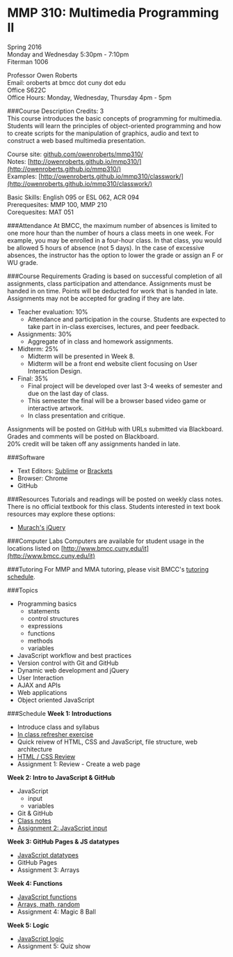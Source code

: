 # MMP 310: Multimedia Programming II

Spring 2016  
Monday and Wednesday 5:30pm - 7:10pm  
Fiterman 1006

Professor Owen Roberts  
Email: oroberts at bmcc dot cuny dot edu  
Office S622C  
Office Hours: Monday, Wednesday, Thursday 4pm - 5pm  

###Course Description
Credits: 3  
This course introduces the basic concepts of programming for multimedia. Students will learn the principles of object-oriented programming and how to create scripts for the manipulation of graphics, audio and text to construct a web based multimedia presentation.

Course site: [github.com/owenroberts/mmp310/](https://github.com/owenroberts/mmp310/)  
Notes: [http://owenroberts.github.io/mmp310/](http://owenroberts.github.io/mmp310/)  
Examples: [http://owenroberts.github.io/mmp310/classwork/](http://owenroberts.github.io/mmp310/classwork/)  

Basic Skills: English 095 or ESL 062, ACR 094  
Prerequesites: MMP 100, MMP 210  
Corequesites: MAT 051

###Attendance
At BMCC, the maximum number of absences is limited to one more hour than the number of hours a class meets in one week. For example, you may be enrolled in a four-hour class. In that class, you would be allowed 5 hours of absence (not 5 days). In the case of excessive absences, the instructor has the option to lower the grade or assign an F or WU grade.

###Course Requirements
Grading is based on successful completion of all assignments, class participation and attendance. Assignments must be handed in on time. Points will be deducted for work that is handed in late. Assignments may not be accepted for grading if they are late.

- Teacher evaluation: 10%
	- Attendance and participation in the course. Students are expected to take part in in-class exercises, lectures, and peer feedback.
- Assignments: 30%
	- Aggregate of in class and homework assignments.
- Midterm: 25%
	- Midterm will be presented in Week 8.
	- Midterm will be a front end website client focusing on User Interaction Design.
- Final: 35%
	- Final project will be developed over last 3-4 weeks of semester and due on the last day of class.
	- This semester the final will be a browser based video game or interactive artwork.
	- In class presentation and critique.

Assignments will be posted on GitHub with URLs submitted via Blackboard.  Grades and comments will be posted on Blackboard.  
20% credit will be taken off any assignments handed in late.

###Software
- Text Editors: [Sublime](http://www.sublimetext.com/3) or [Brackets](http://brackets.io/)
- Browser: Chrome
- GitHub

###Resources
Tutorials and readings will be posted on weekly class notes.
There is no official textbook for this class.
Students interested in text book resources may explore these options:
- [Murach's jQuery](https://www.murach.com/shop/murach-s-jquery-detail)


###Computer Labs
Computers are available for student usage in the locations listed on [http://www.bmcc.cuny.edu/it](http://www.bmcc.cuny.edu/it)

###Tutoring
For MMP and MMA tutoring, please visit BMCC's [tutoring schedule](http://www.bmcc.cuny.edu/lrc/schedule.jsp).

###Topics
- Programming basics
	- statements
	- control structures
	- expressions
	- functions
	- methods
	- variables
- JavaScript workflow and best practices
- Version control with Git and GitHub
- Dynamic web development and jQuery
- User Interaction
- AJAX and APIs
- Web applications
- Object oriented JavaScript

###Schedule
**Week 1: Introductions**
- Introduce class and syllabus
- [In class refresher exercise](https://github.com/owenroberts/mmp310/tree/master/week1)
- Quick reivew of HTML, CSS and JavaScript, file structure, web architecture
- [HTML / CSS Review](https://owenroberts.github.io/mmp310/week1/index.html)
- Assignment 1: Review - Create a web page

**Week 2: Intro to JavaScript & GitHub**
- JavaScript 
	- input
	- variables
- Git & GitHub
- [Class notes](https://owenroberts.github.io/mmp310/week2/index.html)
- [Assignment 2: JavaScript input](https://github.com/owenroberts/mmp310/tree/master/week2)

**Week 3: GitHub Pages & JS datatypes**
- [JavaScript datatypes](https://owenroberts.github.io/mmp310/week3/index.html)
- GitHub Pages
- Assignment 3: Arrays

**Week 4: Functions**
- [JavaScript functions](https://owenroberts.github.io/mmp310/week4/index.html)
- [Arrays, math, random](https://owenroberts.github.io/mmp310/week4/arrays.html)
- Assignment 4: Magic 8 Ball

**Week 5: Logic**
- [JavaScript logic](https://owenroberts.github.io/mmp310/week5/index.html)
- Assignment 5: Quiz show